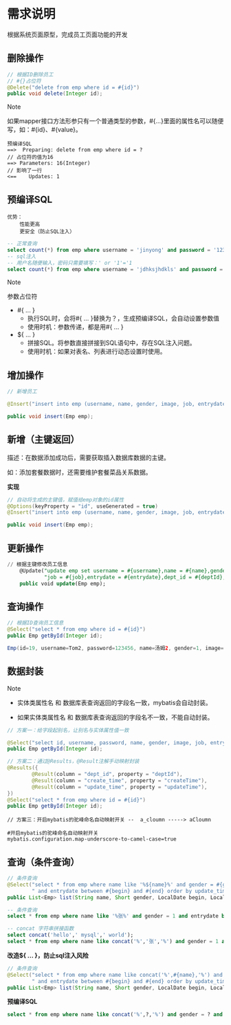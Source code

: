 # 需求说明

根据系统页面原型，完成员工页面功能的开发

## 删除操作

```java
// 根据ID删除员工
// #{}占位符
@Delete("delete from emp where id = #{id}")
public void delete(Integer id);
```

> [!NOTE]
>
> 如果mapper接口方法形参只有一个普通类型的参数，#{...}里面的属性名可以随便写，如：#{id}、#{value}。

```
预编译SQL
==>  Preparing: delete from emp where id = ?
// 占位符的值为16
==> Parameters: 16(Integer)
// 影响了一行
<==    Updates: 1
```

## **预编译SQL**

```
优势：
	性能更高
	更安全（防止SQL注入）
```

```sql
-- 正常查询
select count(*) from emp where username = 'jinyong' and password = '123456';
-- sql注入
-- 用户名随便输入，密码只需要填写：' or '1'='1
select count(*) from emp where username = 'jdhksjhdkls' and password = '' or '1'='1';
```

> [!NOTE]
>
> 参数占位符
>
> - #{ ... }
>   - 执行SQL时，会将#{ ... }替换为？，生成预编译SQL，会自动设置参数值
>   - 使用时机：参数传递，都是用#{ ... }
> - ${ ... }
>   - 拼接SQL。将参数直接拼接到SQL语句中，存在SQL注入问题。
>   - 使用时机：如果对表名、列表进行动态设置时使用。

## 增加操作

```java
// 新增员工

@Insert("insert into emp (username, name, gender, image, job, entrydate, dept_id, create_time, update_time)"  + "values (#{username},#{name},#{gender},#{image},#{job},#{entrydate},#{deptId},#{createTime},#{updateTime})")

public void insert(Emp emp);
```

## 新增（主键返回）

描述：在数据添加成功后，需要获取插入数据库数据的主键。

如：添加套餐数据时，还需要维护套餐菜品关系数据。

**实现**

```java
// 自动将生成的主键值，赋值给emp对象的id属性
@Options(keyProperty = "id", useGenerated = true)
@Insert("insert into emp (username, name, gender, image, job, entrydate, dept_id, create_time, update_time)"  + "values (#{username},#{name},#{gender},#{image},#{job},#{entrydate},#{deptId},#{createTime},#{updateTime})")

public void insert(Emp emp);
```

## 更新操作

```sql
// 根据主键修改员工信息
    @Update("update emp set username = #{username},name = #{name},gender = #{gender},image = #{image}," +
            "job = #{job},entrydate = #{entrydate},dept_id = #{deptId},update_time = #{updateTime} where id = #{id}")
    public void update(Emp emp);
```

## 查询操作

```java
// 根据ID查询员工信息
@Select("select * from emp where id = #{id}")
public Emp getById(Integer id);
```

```java
Emp(id=19, username=Tom2, password=123456, name=汤姆2, gender=1, image=1.jpg, job=1, entrydate=2000-01-01, deptId=null, createTime=null, updateTime=null)
```

## 数据封装

> [!NOTE]
>
> - 实体类属性名 和 数据库表查询返回的字段名一致，mybatis会自动封装。
>
> - 如果实体类属性名 和 数据库表查询返回的字段名不一致，不能自动封装。

```java
// 方案一：给字段起别名，让别名与实体属性值一致

@Select("select id, username, password, name, gender, image, job, entrydate, dept_id deptId, create_time createTime, update_time updateTime from emp where id = #{id}")
public Emp getById(Integer id);
```

```java
// 方案二：通过@Results，@Result注解手动映射封装
@Results({
        @Result(column = "dept_id", property = "deptId"),
        @Result(column = "create_time", property = "createTime"),
        @Result(column = "update_time", property = "updateTime"),
})
@Select("select * from emp where id = #{id}")
public Emp getById(Integer id);
```

```
// 方案三：开启mybatis的驼峰命名自动映射开关 --  a_cloumn -----> aCloumn
```

```properties
#开启mybatis的驼峰命名自动映射开关
mybatis.configuration.map-underscore-to-camel-case=true
```

## 查询（条件查询）

```java
// 条件查询
@Select("select * from emp where name like '%${name}%' and gender = #{gender}" +
        " and entrydate between #{begin} and #{end} order by update_time desc")
public List<Emp> list(String name, Short gender, LocalDate begin, LocalDate end);
```

```sql
-- 条件查询
select * from emp where name like '%张%' and gender = 1 and entrydate between '2000-01-01' and '2022-01-01'order by update_time desc;

-- concat 字符串拼接函数
select concat('hello',' mysql',' world');
select * from emp where name like concat('%','张','%') and gender = 1 and entrydate between '2000-01-01' and '2022-01-01'order by update_time desc;
```

**改造${ ... }，防止sql注入风险**

```java
// 条件查询
@Select("select * from emp where name like concat('%',#{name},'%') and gender = #{gender}" +
        " and entrydate between #{begin} and #{end} order by update_time desc")
public List<Emp> list(String name, Short gender, LocalDate begin, LocalDate end);
```

**预编译SQL**

```sql
select * from emp where name like concat('%',?,'%') and gender = ? and entrydate between ? and ? order by update_time desc
```

